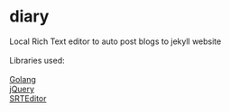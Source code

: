 # diary

Local Rich Text editor to auto post blogs to jekyll website<br>
<br>
Libraries used:<br>
<br>
[Golang](https://golang.org/)<br>
[jQuery](https://jquery.com/)<br>
[SRTEditor](https://srteditor.com/)<br>